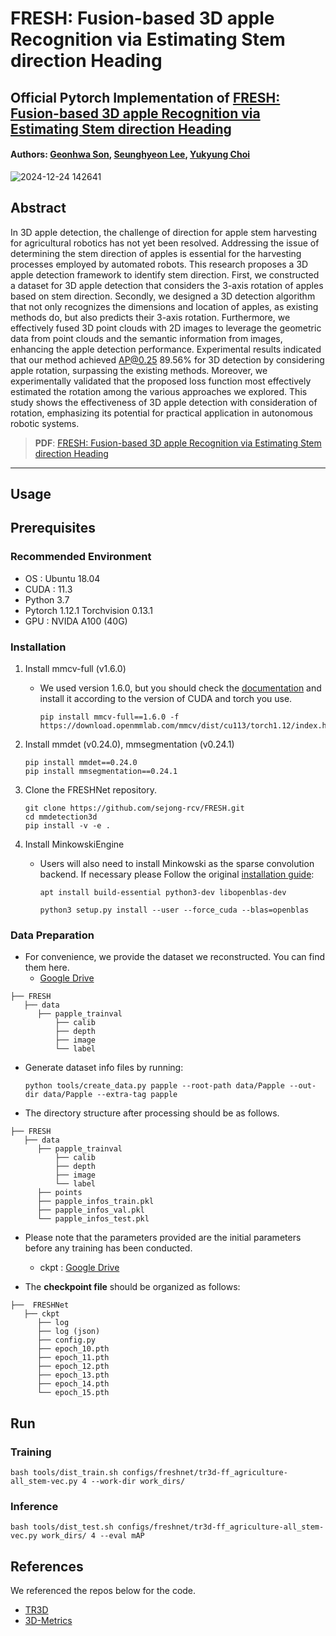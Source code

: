 # FRESH: Fusion-based 3D apple Recognition via Estimating Stem direction Heading

## Official Pytorch Implementation of [FRESH: Fusion-based 3D apple Recognition via Estimating Stem direction Heading](https://www.mdpi.com/2077-0472/14/12/2161)
#### Authors: [Geonhwa Son](https://sites.google.com/view/geonhwa), [Seunghyeon Lee](https://sites.google.com/view/seunghyeon-lee), [Yukyung Choi](https://scholar.google.com/citations?user=vMrPtrAAAAAJ&hl=ko&oi=sra)

![2024-12-24 142641](https://github.com/user-attachments/assets/f21d43b6-be37-4fc8-bdeb-34cda01dff8e)


## Abstract
 In 3D apple detection, the challenge of direction for apple stem harvesting for agricultural robotics has not yet been resolved. Addressing the issue of determining the stem direction of apples is essential for the harvesting processes employed by automated robots. 
 This research proposes a 3D apple detection framework to identify stem direction. First, we constructed a dataset for 3D apple detection that considers the 3-axis rotation of apples based on stem direction. Secondly, we designed a 3D detection algorithm that not only 
 recognizes the dimensions and location of apples, as existing methods do, but also predicts their 3-axis rotation. Furthermore, we effectively fused 3D point clouds with 2D images to leverage the geometric data from point clouds and the semantic information from 
 images, enhancing the apple detection performance. Experimental results indicated that our method achieved AP@0.25 89.56% for 3D detection by considering apple rotation, surpassing the existing methods. Moreover, we experimentally validated that the proposed loss 
 function most effectively estimated the rotation among the various approaches we explored. This study shows the effectiveness of 3D apple detection with consideration of rotation, emphasizing its potential for practical application in autonomous robotic systems.
 
> **PDF**: [FRESH: Fusion-based 3D apple Recognition via Estimating Stem direction Heading](https://www.mdpi.com/2077-0472/14/12/2161/pdf)

---

## Usage

## Prerequisites

### Recommended Environment
 * OS : Ubuntu 18.04
 * CUDA : 11.3
 * Python 3.7
 * Pytorch 1.12.1 Torchvision 0.13.1
 * GPU : NVIDA A100 (40G)

### Installation 
1. Install mmcv-full (v1.6.0)
   
   - We used version 1.6.0, but you should check the [documentation](https://mmcv.readthedocs.io/en/v1.7.0/get_started/installation.html) and install it according to the version of CUDA and torch you use.
     
       ```
       pip install mmcv-full==1.6.0 -f https://download.openmmlab.com/mmcv/dist/cu113/torch1.12/index.html
       ```

2. Install mmdet (v0.24.0), mmsegmentation (v0.24.1)
   ```
   pip install mmdet==0.24.0
   pip install mmsegmentation==0.24.1
   ```

3. Clone the FRESHNet repository.
   ```
   git clone https://github.com/sejong-rcv/FRESH.git
   cd mmdetection3d
   pip install -v -e .
   ```

4. Install MinkowskiEngine
   - Users will also need to install Minkowski as the sparse convolution backend. If necessary please Follow the original [installation guide](https://github.com/NVIDIA/MinkowskiEngine#installation):
     
     ```
     apt install build-essential python3-dev libopenblas-dev
     ```
  
     ```
     python3 setup.py install --user --force_cuda --blas=openblas
     ```
   
### Data Preparation
* For convenience, we provide the dataset we reconstructed. You can find them here.
   * [Google Drive](https://drive.google.com/file/d/1ZkcB5bkoV3gpScAgrumJMwrX8zZdPjs4/view?usp=drive_link)
     
~~~~
├── FRESH
   ├── data
      ├── papple_trainval
          ├── calib
          ├── depth
          ├── image
          └── label
~~~~
* Generate dataset info files by running:
  ```
  python tools/create_data.py papple --root-path data/Papple --out-dir data/Papple --extra-tag papple
  ```  

* The directory structure after processing should be as follows.

~~~~
├── FRESH
   ├── data
      ├── papple_trainval
          ├── calib
          ├── depth
          ├── image
          └── label
      ├── points
      ├── papple_infos_train.pkl
      ├── papple_infos_val.pkl
      └── papple_infos_test.pkl
~~~~

* Please note that the parameters provided are the initial parameters before any training has been conducted.
   * ckpt : [Google Drive](https://drive.google.com/file/d/1iepClS4hohz2uH8Mfgajjr-y9-VFuITG/view?usp=drive_link)

* The **checkpoint file**  should be organized as follows:
~~~~
├──  FRESHNet
   ├── ckpt
      ├── log
      ├── log (json)
      ├── config.py
      ├── epoch_10.pth
      ├── epoch_11.pth
      ├── epoch_12.pth
      ├── epoch_13.pth
      ├── epoch_14.pth
      └── epoch_15.pth
~~~~

## Run

### Training
```
bash tools/dist_train.sh configs/freshnet/tr3d-ff_agriculture-all_stem-vec.py 4 --work-dir work_dirs/
```

### Inference
```
bash tools/dist_test.sh configs/freshnet/tr3d-ff_agriculture-all_stem-vec.py work_dirs/ 4 --eval mAP
```
## References
We referenced the repos below for the code.
* [TR3D](https://github.com/SamsungLabs/tr3d.git)
* [3D-Metrics](https://github.com/M-G-A/3D-Metrics.git)



